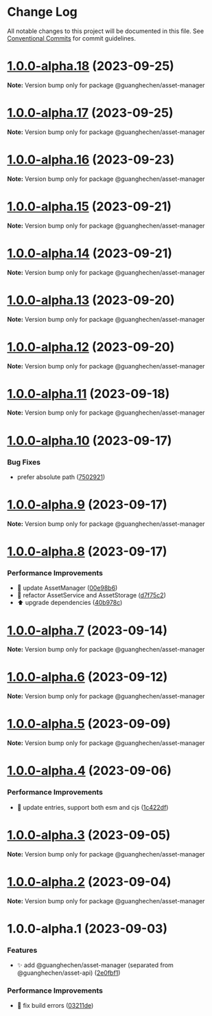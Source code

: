 # Change Log

All notable changes to this project will be documented in this file.
See [Conventional Commits](https://conventionalcommits.org) for commit guidelines.

# [1.0.0-alpha.18](https://github.com/guanghechen/asset/compare/@guanghechen/asset-manager@1.0.0-alpha.17...@guanghechen/asset-manager@1.0.0-alpha.18) (2023-09-25)

**Note:** Version bump only for package @guanghechen/asset-manager





# [1.0.0-alpha.17](https://github.com/guanghechen/asset/compare/@guanghechen/asset-manager@1.0.0-alpha.16...@guanghechen/asset-manager@1.0.0-alpha.17) (2023-09-25)

**Note:** Version bump only for package @guanghechen/asset-manager





# [1.0.0-alpha.16](https://github.com/guanghechen/asset/compare/@guanghechen/asset-manager@1.0.0-alpha.15...@guanghechen/asset-manager@1.0.0-alpha.16) (2023-09-23)

**Note:** Version bump only for package @guanghechen/asset-manager





# [1.0.0-alpha.15](https://github.com/guanghechen/asset/compare/@guanghechen/asset-manager@1.0.0-alpha.14...@guanghechen/asset-manager@1.0.0-alpha.15) (2023-09-21)

**Note:** Version bump only for package @guanghechen/asset-manager





# [1.0.0-alpha.14](https://github.com/guanghechen/asset/compare/@guanghechen/asset-manager@1.0.0-alpha.13...@guanghechen/asset-manager@1.0.0-alpha.14) (2023-09-21)

**Note:** Version bump only for package @guanghechen/asset-manager





# [1.0.0-alpha.13](https://github.com/guanghechen/asset/compare/@guanghechen/asset-manager@1.0.0-alpha.12...@guanghechen/asset-manager@1.0.0-alpha.13) (2023-09-20)

**Note:** Version bump only for package @guanghechen/asset-manager





# [1.0.0-alpha.12](https://github.com/guanghechen/asset/compare/@guanghechen/asset-manager@1.0.0-alpha.11...@guanghechen/asset-manager@1.0.0-alpha.12) (2023-09-20)

**Note:** Version bump only for package @guanghechen/asset-manager





# [1.0.0-alpha.11](https://github.com/guanghechen/asset/compare/@guanghechen/asset-manager@1.0.0-alpha.10...@guanghechen/asset-manager@1.0.0-alpha.11) (2023-09-18)

**Note:** Version bump only for package @guanghechen/asset-manager





# [1.0.0-alpha.10](https://github.com/guanghechen/asset/compare/@guanghechen/asset-manager@1.0.0-alpha.9...@guanghechen/asset-manager@1.0.0-alpha.10) (2023-09-17)


### Bug Fixes

* prefer absolute path ([7502921](https://github.com/guanghechen/asset/commit/7502921b005a0bb8ae80788d2ca6a5aad6a63e7e))





# [1.0.0-alpha.9](https://github.com/guanghechen/asset/compare/@guanghechen/asset-manager@1.0.0-alpha.8...@guanghechen/asset-manager@1.0.0-alpha.9) (2023-09-17)

**Note:** Version bump only for package @guanghechen/asset-manager





# [1.0.0-alpha.8](https://github.com/guanghechen/asset/compare/@guanghechen/asset-manager@1.0.0-alpha.7...@guanghechen/asset-manager@1.0.0-alpha.8) (2023-09-17)


### Performance Improvements

* :art:  update AssetManager ([00e98b6](https://github.com/guanghechen/asset/commit/00e98b63d3e32869606c58d0c89140f0eabe6ec9))
* :art: refactor AssetService and AssetStorage ([d7f75c2](https://github.com/guanghechen/asset/commit/d7f75c21411a3b61cfd0ee008b01876292ec591d))
* ⬆️ upgrade dependencies ([40b978c](https://github.com/guanghechen/asset/commit/40b978c33285507b66b39be29924868b9bbf11b7))





# [1.0.0-alpha.7](https://github.com/guanghechen/asset/compare/@guanghechen/asset-manager@1.0.0-alpha.6...@guanghechen/asset-manager@1.0.0-alpha.7) (2023-09-14)

**Note:** Version bump only for package @guanghechen/asset-manager





# [1.0.0-alpha.6](https://github.com/guanghechen/asset/compare/@guanghechen/asset-manager@1.0.0-alpha.5...@guanghechen/asset-manager@1.0.0-alpha.6) (2023-09-12)

**Note:** Version bump only for package @guanghechen/asset-manager





# [1.0.0-alpha.5](https://github.com/guanghechen/asset/compare/@guanghechen/asset-manager@1.0.0-alpha.4...@guanghechen/asset-manager@1.0.0-alpha.5) (2023-09-09)

**Note:** Version bump only for package @guanghechen/asset-manager





# [1.0.0-alpha.4](https://github.com/guanghechen/asset/compare/@guanghechen/asset-manager@1.0.0-alpha.3...@guanghechen/asset-manager@1.0.0-alpha.4) (2023-09-06)


### Performance Improvements

* 🔧 update entries, support both esm and cjs ([1c422df](https://github.com/guanghechen/asset/commit/1c422df615d11c2f0a3adbba913b2652c802dd2f))





# [1.0.0-alpha.3](https://github.com/guanghechen/asset/compare/@guanghechen/asset-manager@1.0.0-alpha.2...@guanghechen/asset-manager@1.0.0-alpha.3) (2023-09-05)

**Note:** Version bump only for package @guanghechen/asset-manager





# [1.0.0-alpha.2](https://github.com/guanghechen/asset/compare/@guanghechen/asset-manager@1.0.0-alpha.1...@guanghechen/asset-manager@1.0.0-alpha.2) (2023-09-04)

**Note:** Version bump only for package @guanghechen/asset-manager





# 1.0.0-alpha.1 (2023-09-03)


### Features

* ✨ add @guanghechen/asset-manager (separated from @guanghechen/asset-api) ([2e0fbf1](https://github.com/guanghechen/asset/commit/2e0fbf1788c838979590ca2ca7409a467763fc9d))


### Performance Improvements

* 🔧 fix build errors ([03211de](https://github.com/guanghechen/asset/commit/03211deb4046e082943706283588dc821253e875))

